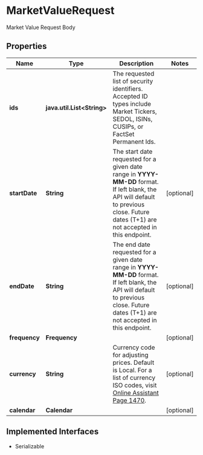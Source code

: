 

# MarketValueRequest

Market Value Request Body

## Properties

Name | Type | Description | Notes
------------ | ------------- | ------------- | -------------
**ids** | **java.util.List&lt;String&gt;** | The requested list of security identifiers. Accepted ID types include Market Tickers, SEDOL, ISINs, CUSIPs, or FactSet Permanent Ids.  | 
**startDate** | **String** | The start date requested for a given date range in **YYYY-MM-DD** format. If left blank, the API will default to previous close. Future dates (T+1) are not accepted in this endpoint.  |  [optional]
**endDate** | **String** | The end date requested for a given date range in **YYYY-MM-DD** format. If left blank, the API will default to previous close. Future dates (T+1) are not accepted in this endpoint.  |  [optional]
**frequency** | **Frequency** |  |  [optional]
**currency** | **String** | Currency code for adjusting prices. Default is Local. For a list of currency ISO codes, visit [Online Assistant Page 1470](https://oa.apps.factset.com/pages/1470). |  [optional]
**calendar** | **Calendar** |  |  [optional]


## Implemented Interfaces

* Serializable


